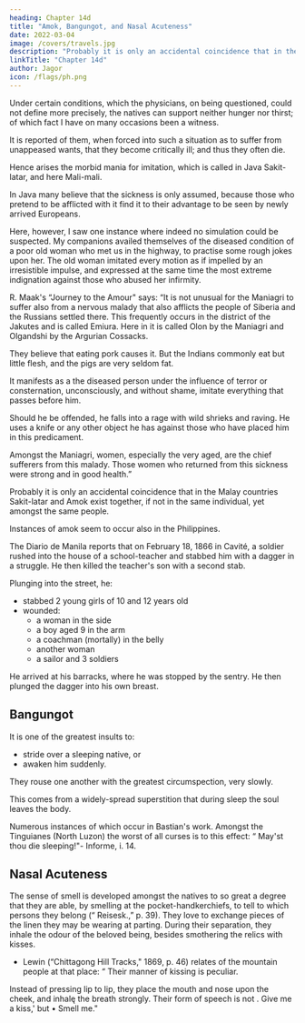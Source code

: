```yaml
---
heading: Chapter 14d
title: "Amok, Bangungot, and Nasal Acuteness"
date: 2022-03-04
image: /covers/travels.jpg
description: "Probably it is only an accidental coincidence that in the Malay countries Sakit-latar and Amok exist together."
linkTitle: "Chapter 14d"
author: Jagor
icon: /flags/ph.png
---
```



Under certain conditions, which the physicians, on being questioned, could not define more precisely, the natives can support neither hunger nor thirst; of which fact I have on many occasions been a witness. 

It is reported of them, when forced into such a situation as to suffer from unappeased wants, that they become critically ill; and thus they often die.

Hence arises the morbid mania for imitation, which is called in Java Sakit-latar, and here Mali-mali. 

In Java many believe that the sickness is only assumed, because those who pretend to be afflicted with it find it to their advantage to be seen by newly arrived Europeans. 

Here, however, I saw one instance where indeed no simulation could be suspected. My companions availed themselves of the diseased condition of a poor old woman who met us in the highway, to practise some rough jokes upon her. The old woman imitated every motion as if impelled by an irresistible impulse, and expressed at the same time the most extreme indignation against those who abused her infirmity.

R. Maak's “Journey to the Amour" says: “It is not unusual for the Maniagri to suffer also from a nervous malady that also afflicts the people of Siberia and the Russians settled there. This frequently occurs in the district of the Jakutes and is called <!-- . affliction very , those affected by it, both Russians and Jakutes, are known by the name of · --> Emiura. Here in it is called Olon by <!--  but here (that is, in that part of Siberia where the Maniagri live) the same malady is called by --> the Maniagri and Olgandshi  by the Argurian Cossacks. 

<!-- of the most peculiar kind, with which we had already been made acquainted by the descriptions of several travellers.t This malady is met with, for the most part, amongst the wild -->

They believe that eating pork causes it. <!-- A friend, a physiologist, conjectures the cause to be the free use of very fat pork ; --> But the Indians commonly eat but little flesh, and the pigs are very seldom fat.

<!-- † Compare A. Erman, “ Journey Round the Earth through Northern Asia," vol. iii. sec. i. p. 191. -->

It manifests as a the diseased person <!-- The attacks of the malady which I am now mentioning consist in this, that a man suffering from it will, if --> under the influence of terror or consternation, unconsciously, and without shame, imitate everything that passes before him. 

Should he be offended, he falls into a rage with wild shrieks and raving. He uses a <!-- precipitates himself at the same time, with a --> knife or any other object he has against those who have placed him in this predicament. 

Amongst the Maniagri, women, especially the very aged, are the chief sufferers from this malady.  <!-- and instances, moreover, of men who were affected by it are likewise known to me. It is worthy of remark that -->Those women who returned <!-- home on account of --> from this sickness were strong and in good health.”

Probably it is only an accidental coincidence that in the Malay countries Sakit-latar and Amok exist together, if not in the same individual, yet amongst the same people. 

Instances of amok seem to occur also in the Philippines.

The Diario de Manila reports that on  February <!-- 21 -->18, 1866 in Cavité, a soldier rushed into the house of a school-teacher and stabbed him with a dagger in a struggle. He then killed the teacher's son with a second stab. 

Plunging into the street, he:
- stabbed 2 young girls of 10 and 12 years old
- wounded:
  - a woman in the side
  - a boy aged 9 in the arm
  - a coachman (mortally) in the belly
  - another woman
  - a sailor and 3 soldiers

He arrived at his barracks, where he was stopped by the sentry. He then plunged the dagger into his own breast.

<!-- * According to Semper, p. 69, in Zamboanga and Basilan. -->

## Bangungot

It is one of the greatest insults to:
- stride over a sleeping native, or
- awaken him suddenly. 

They rouse one another with the greatest circumspection, very slowly.

This comes from a widely-spread superstition that during sleep the soul leaves the body. 

Numerous instances of which occur in Bastian's work. Amongst the Tinguianes (North Luzon) the worst of all curses is to this effect: “ May'st thou die sleeping!"- Informe, i. 14.


## Nasal Acuteness

The sense of smell is developed amongst the natives to so great a degree that they are able, by smelling at the pocket-handkerchiefs, to tell to which persons they belong (“ Reisesk.,” p. 39). They love to exchange pieces of the linen they may be wearing at parting. During their separation, they inhale the odour of the beloved being, besides smothering the relics with kisses.

+ Lewin (“Chittagong Hill Tracks," 1869, p. 46) relates of the mountain people at that place: “ Their manner of kissing is peculiar. 

Instead of pressing lip to lip, they place the mouth and nose upon the cheek, and inhalę the breath strongly. Their form of speech is not . Give me a kiss,' but • Smell me."
